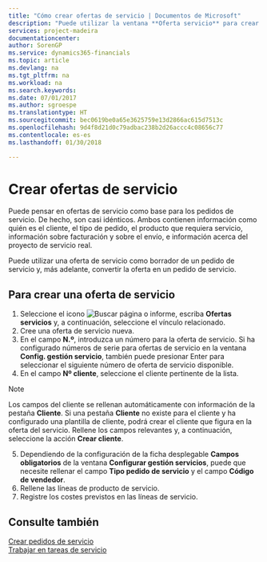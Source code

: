 ```yaml
---
title: "Cómo crear ofertas de servicio | Documentos de Microsoft"
description: "Puede utilizar la ventana **Oferta servicio** para crear documentos en los que se introduce información acerca de un servicio, como reparación y mantenimiento, de productos de servicio a solicitud del cliente. Puede utilizar una oferta de servicio como borrador de un pedido de servicio y, más adelante, convertir la oferta en un pedido de servicio."
services: project-madeira
documentationcenter: 
author: SorenGP
ms.service: dynamics365-financials
ms.topic: article
ms.devlang: na
ms.tgt_pltfrm: na
ms.workload: na
ms.search.keywords: 
ms.date: 07/01/2017
ms.author: sgroespe
ms.translationtype: HT
ms.sourcegitcommit: bec0619be0a65e3625759e13d2866ac615d7513c
ms.openlocfilehash: 9d4f8d21d0c79adbac238b2d26accc4c08656c77
ms.contentlocale: es-es
ms.lasthandoff: 01/30/2018

---
```

# <a name="create-service-quotes"></a>Crear ofertas de servicio
Puede pensar en ofertas de servicio como base para los pedidos de servicio. De hecho, son casi idénticos. Ambos contienen información como quién es el cliente, el tipo de pedido, el producto que requiera servicio, información sobre facturación y sobre el envío, e información acerca del proyecto de servicio real.
 
Puede utilizar una oferta de servicio como borrador de un pedido de servicio y, más adelante, convertir la oferta en un pedido de servicio.  
  
## <a name="to-create-a-service-quote"></a>Para crear una oferta de servicio  
1. Seleccione el icono ![Buscar página o informe](media/ui-search/search_small.png "icono Buscar página o informe"), escriba **Ofertas servicios** y, a continuación, seleccione el vínculo relacionado.  
2. Cree una oferta de servicio nueva.  
3. En el campo **N.º**, introduzca un número para la oferta de servicio. Si ha configurado números de serie para ofertas de servicio en la ventana **Config. gestión servicio**, también puede presionar Enter para seleccionar el siguiente número de oferta de servicio disponible.  
4. En el campo **Nº cliente**,  seleccione el cliente pertinente de la lista.  

  > [!Note]  
  >  Los campos del cliente se rellenan automáticamente con información de la pestaña **Cliente**. Si una pestaña **Cliente** no existe para el cliente y ha configurado una plantilla de cliente, podrá crear el cliente que figura en la oferta del servicio. Rellene los campos relevantes y, a continuación, seleccione la acción **Crear cliente**.  
  
5. Dependiendo de la configuración de la ficha desplegable **Campos obligatorios** de la ventana **Configurar gestión servicios**, puede que necesite rellenar el campo **Tipo pedido de servicio** y el campo **Código de vendedor**.  
6. Rellene las líneas de producto de servicio.  
7. Registre los costes previstos en las líneas de servicio.  
  
## <a name="see-also"></a>Consulte también  
[Crear pedidos de servicio](service-how-to-create-service-orders.md)  
[Trabajar en tareas de servicio](service-how-to-work-on-service-tasks.md)  

 
